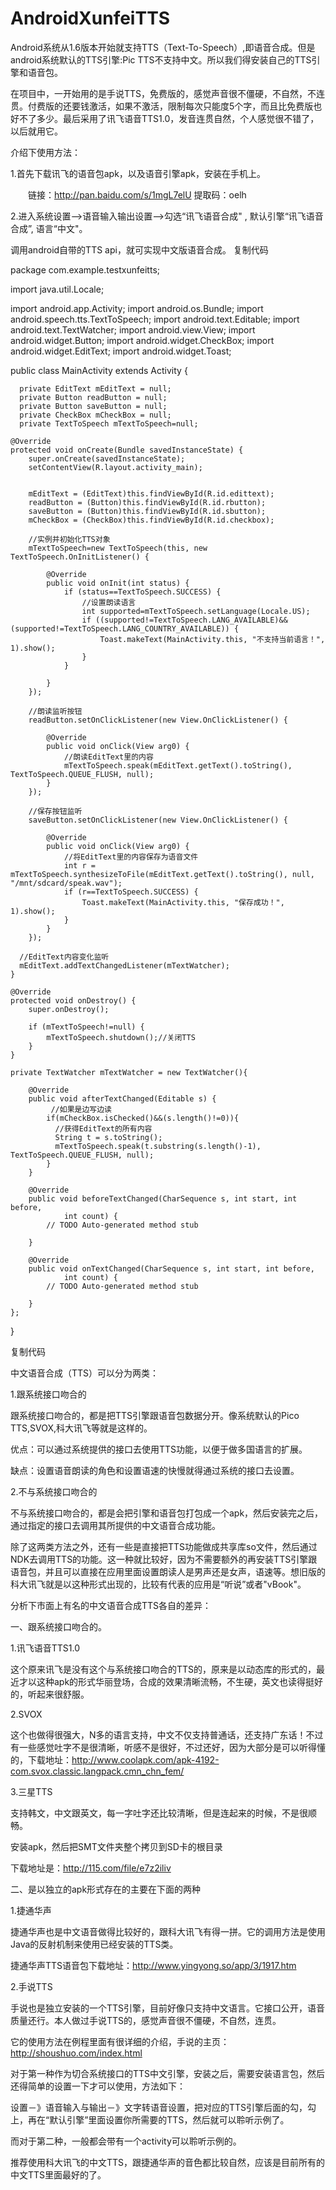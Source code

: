 # AndroidXunfeiTTS

Android系统从1.6版本开始就支持TTS（Text-To-Speech）,即语音合成。但是android系统默认的TTS引擎:Pic TTS不支持中文。所以我们得安装自己的TTS引擎和语音包。

 

在项目中，一开始用的是手说TTS，免费版的，感觉声音很不僵硬，不自然，不连贯。付费版的还要钱激活，如果不激活，限制每次只能度5个字，而且比免费版也好不了多少。最后采用了讯飞语音TTS1.0，发音连贯自然，个人感觉很不错了，以后就用它。

介绍下使用方法：

1.首先下载讯飞的语音包apk，以及语音引擎apk，安装在手机上。

　　链接：http://pan.baidu.com/s/1mgL7elU  提取码：oelh

2.进入系统设置-->语音输入输出设置-->勾选“讯飞语音合成" , 默认引擎“讯飞语音合成”, 语言“中文"。

        

调用android自带的TTS api，就可实现中文版语音合成。
复制代码

package com.example.testxunfeitts;

import java.util.Locale;

import android.app.Activity;
import android.os.Bundle;
import android.speech.tts.TextToSpeech;
import android.text.Editable;
import android.text.TextWatcher;
import android.view.View;
import android.widget.Button;
import android.widget.CheckBox;
import android.widget.EditText;
import android.widget.Toast;

public class MainActivity extends Activity {
    
      private EditText mEditText = null; 
      private Button readButton = null; 
      private Button saveButton = null; 
      private CheckBox mCheckBox = null; 
      private TextToSpeech mTextToSpeech=null;
    
    @Override
    protected void onCreate(Bundle savedInstanceState) {
        super.onCreate(savedInstanceState);
        setContentView(R.layout.activity_main);
        
        
        mEditText = (EditText)this.findViewById(R.id.edittext); 
        readButton = (Button)this.findViewById(R.id.rbutton); 
        saveButton = (Button)this.findViewById(R.id.sbutton); 
        mCheckBox = (CheckBox)this.findViewById(R.id.checkbox); 
        
        //实例并初始化TTS对象
        mTextToSpeech=new TextToSpeech(this, new TextToSpeech.OnInitListener() {
            
            @Override
            public void onInit(int status) {
                if (status==TextToSpeech.SUCCESS) {
                    //设置朗读语言
                    int supported=mTextToSpeech.setLanguage(Locale.US);
                    if ((supported!=TextToSpeech.LANG_AVAILABLE)&&(supported!=TextToSpeech.LANG_COUNTRY_AVAILABLE)) {
                        Toast.makeText(MainActivity.this, "不支持当前语言！", 1).show();
                    }
                }
                
            }
        });
        
        //朗读监听按钮
        readButton.setOnClickListener(new View.OnClickListener() {
            
            @Override
            public void onClick(View arg0) {
                //朗读EditText里的内容
                mTextToSpeech.speak(mEditText.getText().toString(), TextToSpeech.QUEUE_FLUSH, null); 
            }
        });
        
        //保存按钮监听
        saveButton.setOnClickListener(new View.OnClickListener() {
            
            @Override
            public void onClick(View arg0) {
                //将EditText里的内容保存为语音文件
                int r = mTextToSpeech.synthesizeToFile(mEditText.getText().toString(), null, "/mnt/sdcard/speak.wav"); 
                if (r==TextToSpeech.SUCCESS) {
                    Toast.makeText(MainActivity.this, "保存成功！", 1).show();
                }
            }
        });
        
      //EditText内容变化监听
      mEditText.addTextChangedListener(mTextWatcher); 
    }
    
    @Override
    protected void onDestroy() {
        super.onDestroy();
        
        if (mTextToSpeech!=null) {
            mTextToSpeech.shutdown();//关闭TTS
        }
    }
    
    private TextWatcher mTextWatcher = new TextWatcher(){

        @Override
        public void afterTextChanged(Editable s) {
             //如果是边写边读 
            if(mCheckBox.isChecked()&&(s.length()!=0)){
              //获得EditText的所有内容 
              String t = s.toString();         
              mTextToSpeech.speak(t.substring(s.length()-1), TextToSpeech.QUEUE_FLUSH, null); 
            }
        }

        @Override
        public void beforeTextChanged(CharSequence s, int start, int before,
                int count) {
            // TODO Auto-generated method stub
            
        }

        @Override
        public void onTextChanged(CharSequence s, int start, int before,
                int count) {
            // TODO Auto-generated method stub
            
        }        
    };    
}

复制代码

中文语音合成（TTS）可以分为两类：

1.跟系统接口吻合的

跟系统接口吻合的，都是把TTS引擎跟语音包数据分开。像系统默认的Pico TTS,SVOX,科大讯飞等就是这样的。

优点：可以通过系统提供的接口去使用TTS功能，以便于做多国语言的扩展。

缺点：设置语音朗读的角色和设置语速的快慢就得通过系统的接口去设置。

2.不与系统接口吻合的

不与系统接口吻合的，都是会把引擎和语音包打包成一个apk，然后安装完之后，通过指定的接口去调用其所提供的中文语音合成功能。

除了这两类方法之外，还有一些是直接把TTS功能做成共享库so文件，然后通过NDK去调用TTS的功能。这一种就比较好，因为不需要额外的再安装TTS引擎跟语音包，并且可以直接在应用里面设置朗读人是男声还是女声，语速等。想旧版的科大讯飞就是以这种形式出现的，比较有代表的应用是“听说”或者"vBook"。

 

分析下市面上有名的中文语音合成TTS各自的差异：

一、跟系统接口吻合的。

1.讯飞语音TTS1.0

这个原来讯飞是没有这个与系统接口吻合的TTS的，原来是以动态库的形式的，最近才以这种apk的形式华丽登场，合成的效果清晰流畅，不生硬，英文也读得挺好的，听起来很舒服。

2.SVOX

这个也做得很强大，N多的语言支持，中文不仅支持普通话，还支持广东话！不过有一些感觉吐字不是很清晰，听感不是很好，不过还好，因为大部分是可以听得懂的，下载地址：http://www.coolapk.com/apk-4192-com.svox.classic.langpack.cmn_chn_fem/

3.三星TTS

支持韩文，中文跟英文，每一字吐字还比较清晰，但是连起来的时候，不是很顺畅。

安装apk，然后把SMT文件夹整个拷贝到SD卡的根目录

下载地址是：http://115.com/file/e7z2iliv

二、是以独立的apk形式存在的主要在下面的两种

1.捷通华声

捷通华声也是中文语音做得比较好的，跟科大讯飞有得一拼。它的调用方法是使用Java的反射机制来使用已经安装的TTS类。

捷通华声TTS语音包下载地址：http://www.yingyong.so/app/3/1917.htm

2.手说TTS

手说也是独立安装的一个TTS引擎，目前好像只支持中文语言。它接口公开，语音质量还行。本人做过手说TTS的，感觉声音很不僵硬，不自然，连贯。

它的使用方法在例程里面有很详细的介绍，手说的主页：http://shoushuo.com/index.html

 

对于第一种作为切合系统接口的TTS中文引擎，安装之后，需要安装语言包，然后还得简单的设置一下才可以使用，方法如下：

设置－》语音输入与输出－》文字转语音设置，把对应的TTS引擎后面的勾，勾上，再在“默认引擎”里面设置你所需要的TTS，然后就可以聆听示例了。

而对于第二种，一般都会带有一个activity可以聆听示例的。

 

推荐使用科大讯飞的中文TTS，跟捷通华声的音色都比较自然，应该是目前所有的中文TTS里面最好的了。
